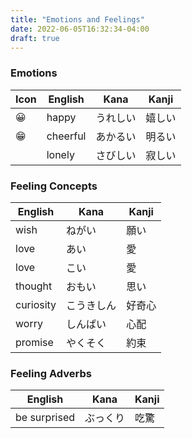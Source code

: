 ```yaml
---
title: "Emotions and Feelings"
date: 2022-06-05T16:32:34-04:00
draft: true
---
```


### Emotions
| Icon | English  | Kana     | Kanji  |
|------|----------|----------|--------|
| 😀   | happy    | うれしい | 嬉しい |
| 😁   | cheerful | あかるい | 明るい |
|      | lonely   | さびしい | 寂しい |

### Feeling Concepts
| English   | Kana       | Kanji  |
|-----------|------------|--------|
| wish      | ねがい     | 願い   |
| love      | あい       | 愛     |
| love      | こい       | 愛     |
| thought   | おもい     | 思い   |
| curiosity | こうきしん | 好奇心 |
| worry     | しんぱい   | 心配   |
| promise   | やくそく   | 約束   |

### Feeling Adverbs
| English      | Kana     | Kanji |
|--------------|----------|-------|
| be surprised | ぶっくり | 吃驚  |
